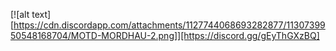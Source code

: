 [![alt text][https://cdn.discordapp.com/attachments/1127744068693282877/1130739950548168704/MOTD-MORDHAU-2.png]][https://discord.gg/gEyThGXzBQ]
